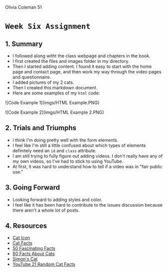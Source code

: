 Olivia Coleman 51

# `Week Six Assignment`

## 1. Summary
* I followed along witht the class webpage and chapters in the book.
* I first created the files and images folder in my directory.
* Then I started adding content. I found it easy to start with the home page and contact page, and then work my way through the video pages and questionnaire.
* I added pictures of my 2 cats. 
* Then I created this markdown document.
* Here are some examples of my `html` code:

![Code Example 1](imgs/HTML Example.PNG)

![Code Example 2](imgs/HTML Example 2.PNG)

## 2. Trials and Triumphs
* I think I'm doing pretty well with the form elements.
* I feel like I'm still a little confused about which types of elements definitely need an `id` and `class` attribute.
* I am still trying to fully figure out adding videos. I don't really have any of my own videos, so I've had to stick to using YouTube.
* At first, it was hard to understand how to tell if a video was in "fair public use."

## 3. Going Forward
* Looking forward to adding styles and color.
* I feel like it has been hard to contribute to the issues discussion because there aren't a whole lot of posts.

## 4. Resources
* [Cat Icon](http://icons.mysitemyway.com/legacy-icon-tags/animal/page/54/)
* [Cat Facts](https://www.catfactstexts.com/cat-facts.html)
* [50 Fascinating Facts](http://www.msn.com/en-us/lifestyle/pets/50-fascinating-facts-about-your-cat/ss-AAbADJp#image=51)
* [60 Facts About Cats](http://www.factslides.com/s-Cats)
* [Simon's Cat](https://www.youtube.com/user/simonscat)
* [YouTube 21 Random Cat Facts](https://www.youtube.com/watch?v=LQFBzUGWM2s)
